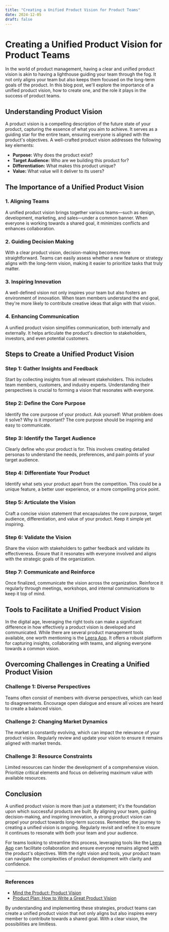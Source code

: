 ```yaml
---
title: "Creating a Unified Product Vision for Product Teams"
date: 2024-12-05
draft: false
---
```

# Creating a Unified Product Vision for Product Teams

In the world of product management, having a clear and unified product vision is akin to having a lighthouse guiding your team through the fog. It not only aligns your team but also keeps them focused on the long-term goals of the product. In this blog post, we'll explore the importance of a unified product vision, how to create one, and the role it plays in the success of product teams.

## Understanding Product Vision

A product vision is a compelling description of the future state of your product, capturing the essence of what you aim to achieve. It serves as a guiding star for the entire team, ensuring everyone is aligned with the product's objectives. A well-crafted product vision addresses the following key elements:

- **Purpose:** Why does the product exist?
- **Target Audience:** Who are we building this product for?
- **Differentiation:** What makes this product unique?
- **Value:** What value will it deliver to its users?

## The Importance of a Unified Product Vision

### 1. Aligning Teams

A unified product vision brings together various teams—such as design, development, marketing, and sales—under a common banner. When everyone is working towards a shared goal, it minimizes conflicts and enhances collaboration.

### 2. Guiding Decision Making

With a clear product vision, decision-making becomes more straightforward. Teams can easily assess whether a new feature or strategy aligns with the long-term vision, making it easier to prioritize tasks that truly matter.

### 3. Inspiring Innovation

A well-defined vision not only inspires your team but also fosters an environment of innovation. When team members understand the end goal, they're more likely to contribute creative ideas that align with that vision.

### 4. Enhancing Communication

A unified product vision simplifies communication, both internally and externally. It helps articulate the product's direction to stakeholders, investors, and even potential customers.

## Steps to Create a Unified Product Vision

### Step 1: Gather Insights and Feedback

Start by collecting insights from all relevant stakeholders. This includes team members, customers, and industry experts. Understanding their perspectives is crucial to forming a vision that resonates with everyone.

### Step 2: Define the Core Purpose

Identify the core purpose of your product. Ask yourself: What problem does it solve? Why is it important? The core purpose should be inspiring and easy to communicate.

### Step 3: Identify the Target Audience

Clearly define who your product is for. This involves creating detailed personas to understand the needs, preferences, and pain points of your target audience.

### Step 4: Differentiate Your Product

Identify what sets your product apart from the competition. This could be a unique feature, a better user experience, or a more compelling price point.

### Step 5: Articulate the Vision

Craft a concise vision statement that encapsulates the core purpose, target audience, differentiation, and value of your product. Keep it simple yet inspiring.

### Step 6: Validate the Vision

Share the vision with stakeholders to gather feedback and validate its effectiveness. Ensure that it resonates with everyone involved and aligns with the strategic goals of the organization.

### Step 7: Communicate and Reinforce

Once finalized, communicate the vision across the organization. Reinforce it regularly through meetings, workshops, and internal communications to keep it top of mind.

## Tools to Facilitate a Unified Product Vision

In the digital age, leveraging the right tools can make a significant difference in how effectively a product vision is developed and communicated. While there are several product management tools available, one worth mentioning is the [Leera App](https://leera.app). It offers a robust platform for capturing insights, collaborating with teams, and aligning everyone towards a common vision.

## Overcoming Challenges in Creating a Unified Product Vision

### Challenge 1: Diverse Perspectives

Teams often consist of members with diverse perspectives, which can lead to disagreements. Encourage open dialogue and ensure all voices are heard to create a balanced vision.

### Challenge 2: Changing Market Dynamics

The market is constantly evolving, which can impact the relevance of your product vision. Regularly review and update your vision to ensure it remains aligned with market trends.

### Challenge 3: Resource Constraints

Limited resources can hinder the development of a comprehensive vision. Prioritize critical elements and focus on delivering maximum value with available resources.

## Conclusion

A unified product vision is more than just a statement; it's the foundation upon which successful products are built. By aligning your team, guiding decision-making, and inspiring innovation, a strong product vision can propel your product towards long-term success. Remember, the journey to creating a unified vision is ongoing. Regularly revisit and refine it to ensure it continues to resonate with both your team and your audience.

For teams looking to streamline this process, leveraging tools like the [Leera App](https://leera.app) can facilitate collaboration and ensure everyone remains aligned with the product's objectives. With the right vision and tools, your product team can navigate the complexities of product development with clarity and confidence.

---

### References

- [Mind the Product: Product Vision](https://www.mindtheproduct.com/product-vision/)
- [Product Plan: How to Write a Great Product Vision](https://www.productplan.com/learn/product-vision/)

By understanding and implementing these strategies, product teams can create a unified product vision that not only aligns but also inspires every member to contribute towards a shared goal. With a clear vision, the possibilities are limitless.